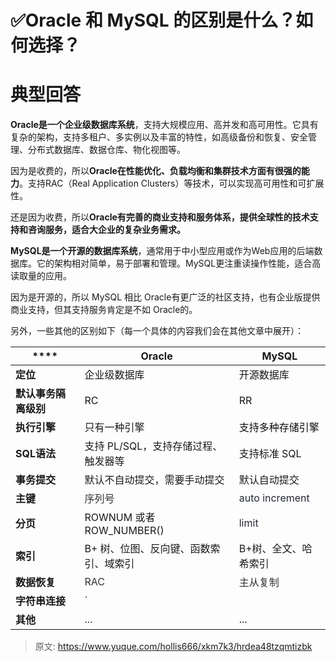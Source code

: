 # ✅Oracle 和 MySQL 的区别是什么？如何选择？

# 典型回答


**Oracle是一个企业级数据库系统**，支持大规模应用、高并发和高可用性。它具有复杂的架构，支持多租户、多实例以及丰富的特性，如高级备份和恢复、安全管理、分布式数据库、数据仓库、物化视图等。



因为是收费的，所以**Oracle在性能优化、负载均衡和集群技术方面有很强的能力**。支持RAC（Real Application Clusters）等技术，可以实现高可用性和可扩展性。



还是因为收费，所以**Oracle有完善的商业支持和服务体系，提供全球性的技术支持和咨询服务，适合大企业的复杂业务需求。**



**MySQL是一个开源的数据库系统**，通常用于中小型应用或作为Web应用的后端数据库。它的架构相对简单，易于部署和管理。MySQL更注重读操作性能，适合高读取量的应用。



因为是开源的，所以 MySQL 相比 Oracle有更广泛的社区支持，也有企业版提供商业支持，但其支持服务肯定是不如 Oracle的。



另外，一些其他的区别如下（每一个具体的内容我们会在其他文章中展开）：



| **** | **Oracle** | **MySQL** |
| --- | --- | --- |
| **定位** | 企业级数据库 | 开源数据库 |
| **默认事务隔离级别** | RC | RR |
| **执行引擎** | 只有一种引擎 | <font style="color:rgb(13, 13, 13);">支持多种存储引擎</font> |
| **SQL语法** | 支持 PL/SQL，支持存储过程、触发器等 | 支持标准 SQL |
| **事务提交** | 默认不自动提交，需要手动提交 | 默认自动提交 |
| **主键** | <font style="color:rgb(51, 51, 51);">序列号</font> | <font style="color:rgb(37, 41, 51);">auto increment</font> |
| **分页** | ROWNUM 或者 ROW_NUMBER() | <font style="color:rgb(37, 41, 51);"> limit</font> |
| **索引** | B+ 树、位图、反向键、函数索引、域索引 | B+树、全文、哈希索引 |
| **数据恢复** | <font style="color:rgb(51, 51, 51);">RAC</font> | <font style="color:rgb(51, 51, 51);">主从复制</font> |
| **字符串连接** | `<font style="color:rgb(51, 51, 51);">||</font>`<font style="color:rgb(51, 51, 51);">运算符</font> | CONCAT函数 |
| **其他** | <font style="color:rgb(51, 51, 51);">...</font> | ... |




> 原文: <https://www.yuque.com/hollis666/xkm7k3/hrdea48tzqmtizbk>